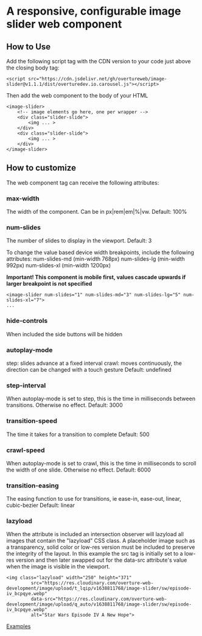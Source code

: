 # A responsive, configurable image slider web component
## How to Use
Add the following script tag with the CDN version to your code just above the closing body tag:
```
<script src="https://cdn.jsdelivr.net/gh/overtureweb/image-slider@v1.1.1/dist/overturedev.io.carousel.js"></script>
```

Then add the web component to the body of your HTML
```
<image-slider>
    <!-- image elements go here, one per wrapper -->
    <div class="slider-slide">
        <img ... >
    </div>
    <div class="slider-slide">
        <img ... >
    </div>
</image-slider>
```
## How to customize
The web component tag can receive the following attributes:
### max-width
The width of the component. Can be in px|rem|em|%|vw. Default: 100%

### num-slides
The number of slides to display in the viewport. Default: 3

To change the value based device width breakpoints, include the following attributes:
num-slides-md (min-width 768px)
num-slides-lg (min-width 992px)
num-slides-xl (min-width 1200px)

**Important! This component is mobile first, values cascade upwards if larger breakpoint is not specified**
```
<image-slider num-slides="1" num-slides-md="3" num-slides-lg="5" num-slides-xl="7">
...
```

### hide-controls
When included the side buttons will be hidden

### autoplay-mode
step: slides advance at a fixed interval
crawl: moves continuously, the direction can be changed with a touch gesture
Default: undefined

### step-interval
When autoplay-mode is set to step, this is the time in milliseconds between transitions. Otherwise no effect.
Default: 3000

### transition-speed
The time it takes for a transition to complete
Default: 500

### crawl-speed
When autoplay-mode is set to crawl, this is the time in milliseconds to scroll the width of one slide. Otherwise no effect.
Default: 6000

### transition-easing
The easing function to use for transitions, ie ease-in, ease-out, linear, cubic-bezier
Default: linear

### lazyload
When the attribute is included an intersection observer will lazyload all images that contain the "lazyload" CSS class. A placeholder image such as a transparency, solid color or low-res version must be included to preserve the integrity of the layout. In this example the src tag is initially set to a low-res version and then later swapped out for the data-src attribute's value when the image is visible in the viewport.

```
<img class="lazyload" width="250" height="371"
         src="https://res.cloudinary.com/overture-web-development/image/upload/t_lqip/v1638811768/image-slider/sw/episode-iv_bcpqye.webp"
         data-src="https://res.cloudinary.com/overture-web-development/image/upload/q_auto/v1638811768/image-slider/sw/episode-iv_bcpqye.webp"
         alt="Star Wars Episode IV A New Hope">
```
[Examples](https://image-slider-test-814bd.web.app/)